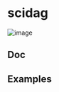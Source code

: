 # scidag
![image](https://user-images.githubusercontent.com/32885168/214123933-ff8306af-8aa4-4e7d-890b-7c5e0282dd01.png)

## Doc

## Examples